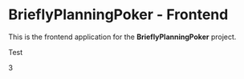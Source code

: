 # BrieflyPlanningPoker - Frontend

This is the frontend application for the **BrieflyPlanningPoker** project.

Test

3
